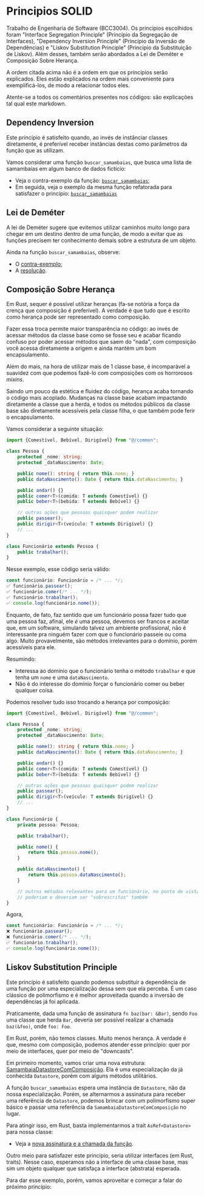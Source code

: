 # Principios SOLID
Trabalho de Engenharia de Software (BCC3004). Os princípios escolhidos foram "Interface Segregation Principle"
(Princípio da Segregação de Interfaces), "Dependency Inversion Principle" (Princípio da Inversão de Dependências)
e "Liskov Substitution Principle" (Princípio da Substituição de Liskov). Além desses, também serão abordados a
Lei de Deméter e Composição Sobre Herança.

A ordem citada acima não é a ordem em que os princípios serão explicados. Eles estão explicados na ordem mais
conveniente para exemplificá-los, de modo a relacionar todos eles.

Atente-se a todos os comentários presentes nos códigos: são explicações tal qual este markdown.

## Dependency Inversion
Este princípio é satisfeito quando, ao invés de instânciar classes diretamente, é preferível receber instâncias destas
como parâmetros da função que as utilizam.

Vamos considerar uma função `buscar_samambaias`, que busca uma lista de samambaias em algum banco de dados
fictício:
- Veja o contra-exemplo da função: [`buscar_samambaias`](./exemplos/src/donts/dependency_inversion.rs);
- Em seguida, veja o exemplo da mesma função refatorada para satisfazer o princípio:
    [`buscar_samambaias`](./exemplos/src/dos/dependency_inversion.rs)

## Lei de Deméter
A lei de Deméter sugere que evitemos utilizar caminhos muito longo para chegar em um destino dentro de uma função,
de modo a evitar que as funções precisem ter conhecimento demais sobre a estrutura de um objeto.

Ainda na função `buscar_samambaias`, observe:
- O [contra-exemplo](./exemplos/src/donts/demeter.rs);
- A [resolução](./exemplos/src/dos/demeter.rs).

## Composição Sobre Herança
Em Rust, sequer é possível utilizar heranças (fa-se notória a força da crença que composição é preferível).
A verdade é que tudo que é escrito como herança pode ser representado como composição.

Fazer essa troca permite maior transparência no código: ao invés de acessar métodos da classe base como se fosse
seu e acabar ficando confuso por poder acessar métodos que saem do "nada", com composição você acessa diretamente
a origem e ainda mantém um bom encapsulamento.

Além do mais, na hora de utilizar mais de 1 classe base, é incomparável a suavidez com que podemos fazê-lo com
composições com os horrorosos *mixins*.

Saindo um pouco da estética e fluidez do código, herança acaba tornando o código mais acoplado. Mudanças na classe
base acabam impactando diretamente a classe que a herda, e todos os métodos públicos da classe base são diretamente
acessíveis pela classe filha, o que também pode ferir o encapsulamento.

Vamos considerar a seguinte situação:
```ts
import {Comestível, Bebível, Dirigível} from "@/common";

class Pessoa {
    protected _nome: string;
    protected _dataNascimento: Date;

    public nome(): string { return this.nome; }
    public dataNascimento(): Date { return this.dataNascimento; }

    public andar() {}
    public comer<T>(comida: T extends Comestível) {}
    public beber<T>(bebida: T extends Bebível) {}

    // outras ações que pessoas quaisquer podem realizar
    public passear();
    public dirigir<T>(veículo: T extends Dirigível) {}
    // ...
}

class Funcionário extends Pessoa {
    public trabalhar();
}
```

Nesse exemplo, esse código seria válido:
```ts
const funcionário: Funcionário = /* ... */;
✅ funcionário.passear();
✅ funcionário.comer(/* ... */);
✅ funcionário.trabalhar();
✅ console.log(funcionário.nome());
```

Enquanto, de fato, faz sentido que um funcionário possa fazer tudo que uma pessoa faz, afinal, ele *é* uma pessoa,
devemos ser francos e aceitar que, em um software, simulando talvez um ambiente profissional, não é interessante
pra ninguém fazer com que o funcionário passeie ou coma algo. Muito provavelmente, são métodos irrelevantes para o
domínio, porém acessíveis para ele.

Resumindo:
- Interessa ao domínio que o funcionário tenha o método `trabalhar` e que tenha um `nome` e uma `dataNascimento`.
- Não é do interesse do domínio forçar o funcionário comer ou beber qualquer coisa.

Podemos resolver tudo isso trocando a herança por composição:
```ts
import {Comestível, Bebível, Dirigível} from "@/common";

class Pessoa {
    protected _nome: string;
    protected _dataNascimento: Date;

    public nome(): string { return this.nome; }
    public dataNascimento(): Date { return this.dataNascimento; }

    public andar() {}
    public comer<T>(comida: T extends Comestível) {}
    public beber<T>(bebida: T extends Bebível) {}

    // outras ações que pessoas quaisquer podem realizar
    public passear();
    public dirigir<T>(veículo: T extends Dirigível) {}
    // ...
}

class Funcionário {
    private pessoa: Pessoa;

    public trabalhar();

    public nome() {
        return this.pessoa.nome();
    }

    public dataNascimento() {
        return this.pessoa.dataNascimento();
    }

    // outros métodos relevantes para um funcionário, no ponto de vista do nosso domínio fictício
    // poderiam e deveriam ser "sobrescritos" também
}
```

Agora,
```ts
const funcionário: Funcionário = /* ... */;
❌ funcionário.passear();
❌ funcionário.comer(/* ... */);
✅ funcionário.trabalhar();
✅ console.log(funcionário.nome());
```

## Liskov Substitution Principle
Este princípio é satisfeito quando podemos substituir a dependência de uma função por uma especialização dessa
sem que ela perceba. É um caso clássico de polimorfismo e é melhor aproveitada quando a inversão de dependências
já foi aplicada.

Praticamente, dada uma função de assinatura `fn baz(bar: &Bar)`, sendo `Foo` uma classe que herda `Bar`, deveria
ser possível realizar a chamada `baz(&foo)`, onde `foo: Foo`.

Em Rust, porém, não temos classes. Muito menos herança. A verdade é que, mesmo com composição, podemos atender esse
princípio: quer por meio de interfaces, quer por meio de "downcasts".

Em primeiro momento, vamos criar uma nova estrutura:
[SamambaiaDatastoreComComposição](./exemplos/src/common/samambaia_datastore_composta.rs). Ela é uma especialização da já conhecida `Datastore`, porém com alguns métodos utilitários.

A função `buscar_samambaias` espera uma instância de `Datastore`, não da nossa especialização. Porém, se alternarmos
a assinatura para receber uma referência de `Datastore`, podemos brincar com um polimorfismo super básico e passar uma
referência da `SamambaiaDatastoreComComposição` no lugar.

Para atingir isso, em Rust, basta implementarmos a trait `AsRef<Datastore>` para nossa classe:

- Veja a [nova assinatura e a chamada da função](./exemplos/src/common/implementando_as_ref_para_datastore_composta.rs).

Outro meio para satisfazer este princípio, seria utilizar interfaces (em Rust, traits). Nesse caso, esperamos
não a interface de uma classe base, mas sim um objeto qualquer que satisfaça a interface (abstrata) esperada.

Para dar esse exemplo, porém, vamos aproveitar e começar a falar do próximo princípio:
